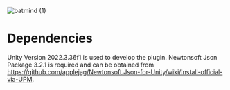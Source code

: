 ![batmind (1)](https://github.com/user-attachments/assets/1ca4195b-6398-4f39-b930-34815199ba85)

Dependencies
=============
Unity Version 2022.3.36f1 is used to develop the plugin.
Newtonsoft Json Package 3.2.1 is required and can be obtained from https://github.com/applejag/Newtonsoft.Json-for-Unity/wiki/Install-official-via-UPM.


